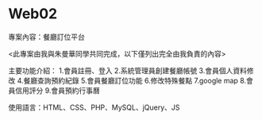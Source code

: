 # Web02
專案內容：餐廳訂位平台

<此專案由我與朱曼華同學共同完成，以下僅列出完全由我負責的內容>

主要功能介紹：
1.會員註冊、登入
             2.系統管理員創建餐廳帳號
             3.會員個人資料修改
             4.餐廳查詢預約紀錄
             5.會員餐廳訂位功能
             6.修改特殊餐點
             7.google map
             8.會員信用評分
             9.會員預約行事曆
         
使用語言：HTML、CSS、PHP、MySQL、jQuery、JS
